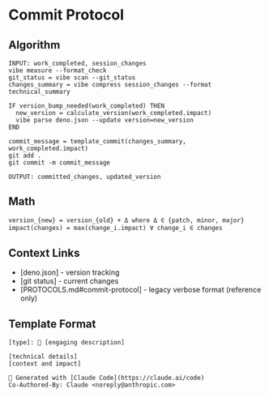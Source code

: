 # Commit Protocol

## Algorithm

```pseudo
INPUT: work_completed, session_changes
vibe measure --format_check
git_status = vibe scan --git_status
changes_summary = vibe compress session_changes --format technical_summary

IF version_bump_needed(work_completed) THEN
  new_version = calculate_version(work_completed.impact)
  vibe parse deno.json --update version=new_version
END

commit_message = template_commit(changes_summary, work_completed.impact)
git add .
git commit -m commit_message

OUTPUT: committed_changes, updated_version
```

## Math

```latex
version_{new} = version_{old} + Δ where Δ ∈ {patch, minor, major}
impact(changes) = max(change_i.impact) ∀ change_i ∈ changes
```

## Context Links

- [deno.json] - version tracking
- [git status] - current changes
- [PROTOCOLS.md#commit-protocol] - legacy verbose format (reference only)

## Template Format

```
[type]: 🎯 [engaging description]

[technical details]
[context and impact]

🤖 Generated with [Claude Code](https://claude.ai/code)
Co-Authored-By: Claude <noreply@anthropic.com>
```
